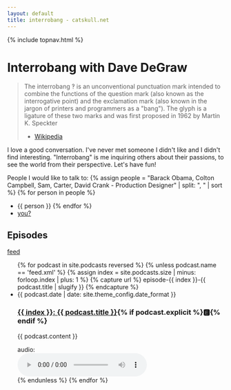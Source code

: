 ```yaml
---
layout: default
title: interrobang - catskull.net
---
```

{% include topnav.html %}

# Interrobang with Dave DeGraw

> The interrobang ‽ is an unconventional punctuation mark intended to combine the functions of the question mark (also known as the interrogative point) and the exclamation mark (also known in the jargon of printers and programmers as a "bang"). The glyph is a ligature of these two marks and was first proposed in 1962 by Martin K. Speckter
> - [Wikipedia](https://en.wikipedia.org/wiki/Interrobang)

I love a good conversation. I've never met someone I didn't like and I didn't find interesting. "Interrobang" is me inquiring others about their passions, to see the world from their perspective. Let's have fun!

People I would like to talk to:
{% assign people = "Barack Obama, Colton Campbell, Sam, Carter, David Crank - Production Designer" | split: ", " | sort %}
{% for person in people %}
- {{ person }}
{% endfor %}
- [you?](mailto:bro@catskull.net?subject=Interrobang)


## Episodes

[feed](/podcasts/feed.xml)

<ul id="index-list">
{% for podcast in site.podcasts reversed %}
	{% unless podcast.name == 'feed.xml' %}
	{% assign index = site.podcasts.size | minus: forloop.index | plus: 1 %}
	{% capture url %}
	episode-{{ index }}-{{ podcast.title | slugify }}
	{% endcapture %}
	<li class="index-list-item">
		<time datetime="{{ podcast.date | date: '%Y-%m-%dT%H:%M:%SZ' }}">{{ podcast.date | date: site.theme_config.date_format }}</time>
		<h3 id="{{ url }}" class="index-list-title"><a href="#{{ url }}">{{ index }}: {{ podcast.title }}</a>{% if podcast.explicit %}🅴{% endif %}</h3>
		<p>{{ podcast.content }}</p>
		audio:
		<br>
		<audio controls src="https://media.catskull.net{{ podcast.media }}"></audio>
	</li>
	{% endunless %}
{% endfor %}
</ul>
